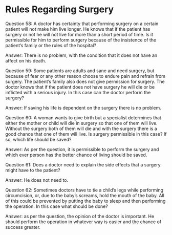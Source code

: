 Rules Regarding Surgery
=======================

Question 58: A doctor has certainty that performing surgery on a certain
patient will not make him live longer. He knows that if the patient has
surgery or not he will not live for more than a short period of time. Is
it permissible for him to perform surgery because of the insistence of
the patient’s family or the rules of the hospital?

Answer: There is no problem, with the condition that it does not have an
affect on his death.

Question 59: Some patients are adults and sane and need surgery, but
because of fear or any other reason choose to endure pain and refrain
from surgery. The patient’s family also does not give permission for
surgery. The doctor knows that if the patient does not have surgery he
will die or be inflicted with a serious injury. In this case can the
doctor perform the surgery?

Answer: If saving his life is dependent on the surgery there is no
problem.

Question 60: A woman wants to give birth but a specialist determines
that either the mother or child will die in surgery so that one of them
will live. Without the surgery both of them will die and with the
surgery there is a good chance that one of them will live. Is surgery
permissible in this case? If so, which life should be saved?

Answer: As per the question, it is permissible to perform the surgery
and which ever person has the better chance of living should be saved.

Question 61: Does a doctor need to explain the side effects that a
surgery might have to the patient?

Answer: He does not need to.

Question 62: Sometimes doctors have to tie a child’s legs while
performing circumcision, or, due to the baby’s screams, hold the mouth
of the baby. All of this could be prevented by putting the baby to sleep
and then performing the operation. In this case what should be done?

Answer: as per the question, the opinion of the doctor is important. He
should perform the operation in whatever way is easier and the chance of
success greater.


